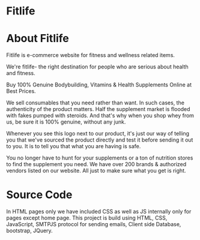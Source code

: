 # Fitlife

# About Fitlife
Fitlife is e-commerce website for fitness and wellness related items.

We're fitlife- the right destination for people who are serious about health and fitness.

Buy 100% Genuine Bodybuilding, Vitamins & Health Supplements Online at Best Prices.

We sell consumables that you need rather than want. In such cases, the authenticity of the product matters. Half the supplement market is flooded with fakes pumped with steroids. And that's why when you shop whey from us, be sure it is 100% genuine, without any junk.

Whenever you see this logo next to our product, it's just our way of telling you that we've sourced the product directly and test it before sending it out to you. It is to tell you that what you are having is safe.

You no longer have to hunt for your supplements or a ton of nutrition stores to find the supplement you need. We have over 200 brands & authorized vendors listed on our website. All just to make sure what you get is right.

# Source Code
In HTML pages only we have included CSS as well as JS internally only for pages except home page.
This project is build using HTML, CSS, JavaScript, SMTPJS protocol for sending emails, Client side Database, bootstrap, JQuery.
